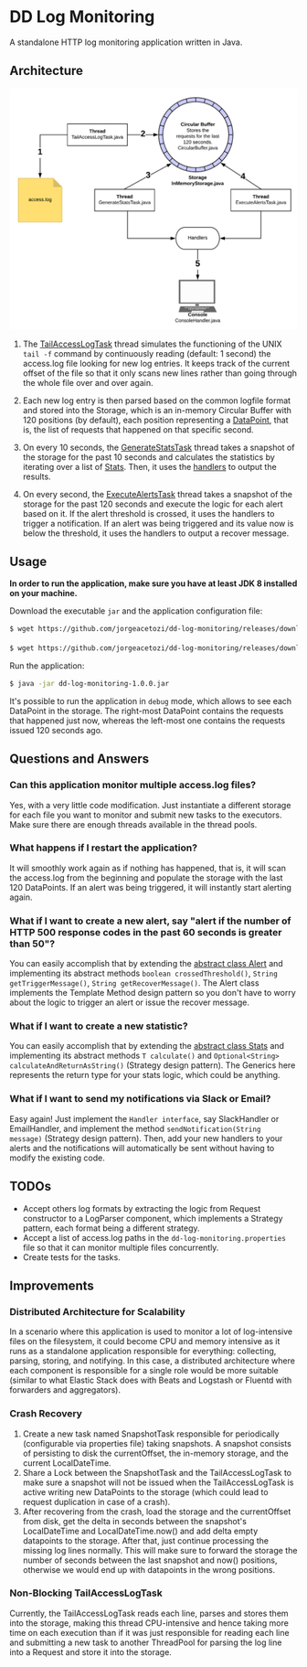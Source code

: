 # DD Log Monitoring

A standalone HTTP log monitoring application written in Java.

## Architecture

![DD Log Monitoring Architecture](/images/dd-log-monitoring.png)

1. The [TailAccessLogTask](src/main/java/com/jorgeacetozi/dd/logmonitoring/tasks/TailAccessLogTask.java) thread simulates the functioning of the UNIX `tail -f` command by continuously reading (default: 1 second) the access.log file looking for new log entries. It keeps track of the current offset of the file so that it only scans new lines rather than going through the whole file over and over again.

2. Each new log entry is then parsed based on the common logfile format and stored into the Storage, which is an in-memory Circular Buffer with 120 positions (by default), each position representing a [DataPoint](src/main/java/com/jorgeacetozi/dd/logmonitoring/model/DataPoint.java), that is, the list of requests that happened on that specific second.

3. On every 10 seconds, the [GenerateStatsTask](src/main/java/com/jorgeacetozi/dd/logmonitoring/tasks/GenerateStatsTask.java) thread takes a snapshot of the storage for the past 10 seconds and calculates the statistics by iterating over a list of [Stats](src/main/java/com/jorgeacetozi/dd/logmonitoring/stats/). Then, it uses the [handlers](src/main/java/com/jorgeacetozi/dd/logmonitoring/handler/) to output the results.

4. On every second, the [ExecuteAlertsTask](src/main/java/com/jorgeacetozi/dd/logmonitoring/tasks/ExecuteAlertsTask.java) thread takes a snapshot of the storage for the past 120 seconds and execute the logic for each alert based on it. If the alert threshold is crossed, it uses the handlers to trigger a notification. If an alert was being triggered and its value now is below the threshold, it uses the handlers to output a recover message.

## Usage

**In order to run the application, make sure you have at least JDK 8 installed on your machine.**

Download the executable `jar` and the application configuration file:

```bash
$ wget https://github.com/jorgeacetozi/dd-log-monitoring/releases/download/1.0.0/dd-log-monitoring-1.0.0.jar

$ wget https://github.com/jorgeacetozi/dd-log-monitoring/releases/download/1.0.0/dd-log-monitoring.properties
```

Run the application:

```bash
$ java -jar dd-log-monitoring-1.0.0.jar
```

It's possible to run the application in `debug` mode, which allows to see each DataPoint in the storage. The right-most DataPoint contains the requests that happened just now, whereas the left-most one contains the requests issued 120 seconds ago.

## Questions and Answers

### Can this application monitor multiple access.log files?

Yes, with a very little code modification. Just instantiate a different storage for each file you want to monitor and submit new tasks to the executors. Make sure there are enough threads available in the thread pools.

### What happens if I restart the application?

It will smoothly work again as if nothing has happened, that is, it will scan the access.log from the beginning and populate the storage with the last 120 DataPoints. If an alert was being triggered, it will instantly start alerting again.

### What if I want to create a new alert, say "alert if the number of HTTP 500 response codes in the past 60 seconds is greater than 50"?

You can easily accomplish that by extending the [abstract class Alert](src/main/java/com/jorgeacetozi/dd/logmonitoring/alert/Alert.java) and implementing its abstract methods `boolean crossedThreshold()`, `String getTriggerMessage()`, `String getRecoverMessage()`. The Alert class implements the Template Method design pattern so you don't have to worry about the logic to trigger an alert or issue the recover message.

### What if I want to create a new statistic?

You can easily accomplish that by extending the [abstract class Stats](src/main/java/com/jorgeacetozi/dd/logmonitoring/stats/Stats.java) and implementing its abstract methods `T calculate()` and `Optional<String> calculateAndReturnAsString()` (Strategy design pattern). The Generics here represents the return type for your stats logic, which could be anything.

### What if I want to send my notifications via Slack or Email?

Easy again! Just implement the `Handler interface`, say SlackHandler or EmailHandler, and implement the method `sendNotification(String message)` (Strategy design pattern). Then, add your new handlers to your alerts and the notifications will automatically be sent without having to modify the existing code.

## TODOs

- Accept others log formats by extracting the logic from Request constructor to a LogParser component, which implements a Strategy pattern, each format being a different strategy.
- Accept a list of access.log paths in the `dd-log-monitoring.properties` file so that it can monitor multiple files concurrently.
- Create tests for the tasks.

## Improvements

### Distributed Architecture for Scalability

In a scenario where this application is used to monitor a lot of log-intensive files on the filesystem, it could become CPU and memory intensive as it runs as a standalone application responsible for everything: collecting, parsing, storing, and notifying. In this case, a distributed architecture where each component is responsible for a single role would be more suitable (similar to what Elastic Stack does with Beats and Logstash or Fluentd with forwarders and aggregators).

### Crash Recovery

1. Create a new task named SnapshotTask responsible for periodically (configurable via properties file) taking snapshots. A snapshot consists of persisting to disk the currentOffset, the in-memory storage, and the current LocalDateTime.
2. Share a Lock between the SnapshotTask and the TailAccessLogTask to make sure a snapshot will not be issued when the TailAccessLogTask is active writing new DataPoints to the storage (which could lead to request duplication in case of a crash).
3. After recovering from the crash, load the storage and the currentOffset from disk, get the delta in seconds between the snapshot's LocalDateTime and LocalDateTime.now() and add delta empty datapoints to the storage. After that, just continue processing the missing log lines normally. This will make sure to forward the storage the number of seconds between the last snapshot and now() positions, otherwise we would end up with datapoints in the wrong positions.

### Non-Blocking TailAccessLogTask

Currently, the TailAccessLogTask reads each line, parses and stores them into the storage, making this thread CPU-intensive and hence taking more time on each execution than if it was just responsible for reading each line and submitting a new task to another ThreadPool for parsing the log line into a Request and store it into the storage.
